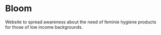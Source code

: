# Bloom
Website to spread awareness about the need of feminie hygiene products for those of low income backgrounds.
